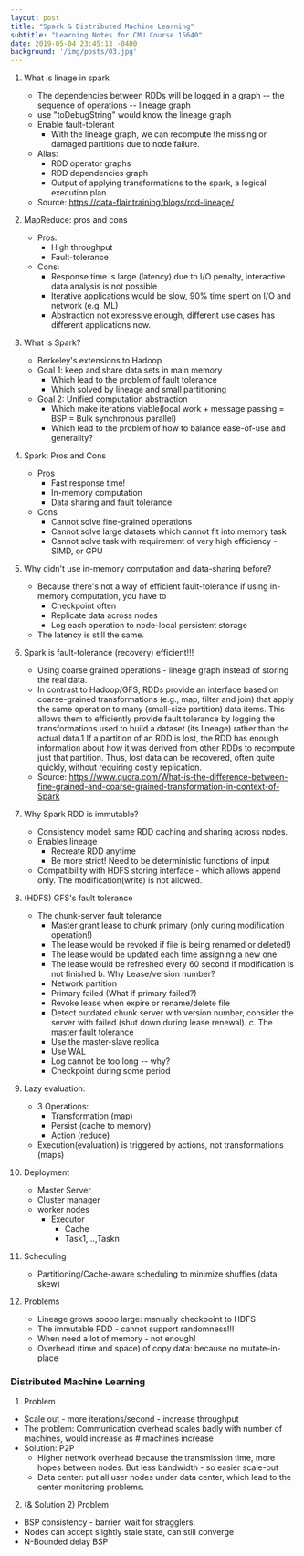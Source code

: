 ```yaml
---
layout: post
title: "Spark & Distributed Machine Learning"
subtitle: "Learning Notes for CMU Course 15640"
date: 2019-05-04 23:45:13 -0400
background: '/img/posts/03.jpg'
---
```

1. What is linage in spark
    - The dependencies between RDDs will be logged in a graph -- the sequence of operations -- lineage graph
    - use "toDebugString" would know the lineage graph
    - Enable fault-tolerant
        - With the lineage graph, we can recompute the missing or damaged partitions due to node failure. 
    - Alias:
        - RDD operator graphs
        - RDD dependencies graph
        - Output of applying transformations to the spark, a logical execution plan. 
    - Source: https://data-flair.training/blogs/rdd-lineage/
    
2. MapReduce: pros and cons
    - Pros:
        - High throughput
        - Fault-tolerance
    - Cons:
        - Response time is large (latency) due to I/O penalty, interactive data analysis is not possible
        - Iterative applications would be slow, 90% time spent on I/O and network (e.g. ML)
        - Abstraction not expressive enough, different use cases has different applications now.
        
3. What is Spark?
    - Berkeley's extensions to Hadoop
    - Goal 1: keep and share data sets in main memory
        - Which lead to the problem of fault tolerance
        - Which solved by lineage and small partitioning
    - Goal 2: Unified computation abstraction
        - Which make iterations viable(local work + message passing = BSP = Bulk synchronous parallel)
        - Which lead to the problem of how to balance ease-of-use and generality?
    
4. Spark: Pros and Cons
    - Pros
        - Fast response time!
        - In-memory computation
        - Data sharing and fault tolerance
    - Cons
        - Cannot solve fine-grained operations
        - Cannot solve large datasets which cannot fit into memory task
        - Cannot solve task with requirement of very high efficiency - SIMD, or GPU
        
5. Why didn't use in-memory computation and data-sharing before?
    - Because there's not a way of efficient fault-tolerance if using in-memory computation, you have to 
        - Checkpoint often
        - Replicate data across nodes
        - Log each operation to node-local persistent storage
    - The latency is still the same.
    
6. Spark is fault-tolerance (recovery) efficient!!!
    - Using coarse grained operations - lineage graph instead of storing the real data. 
    - In contrast to Hadoop/GFS, RDDs provide an interface based on coarse-grained transformations (e.g., map, filter and join) that apply the same operation to many (small-size partition) data items. This allows them to efficiently provide fault tolerance by logging the transformations used to build a dataset (its lineage) rather than the actual data.1 If a partition of an RDD is lost, the RDD has enough information about how it was derived from other RDDs to recompute  just that partition. Thus, lost data can be recovered, often quite quickly, without requiring costly replication.
    - Source: https://www.quora.com/What-is-the-difference-between-fine-grained-and-coarse-grained-transformation-in-context-of-Spark

7. Why Spark RDD is immutable?
    - Consistency model: same RDD caching and sharing across nodes.
    - Enables lineage
        - Recreate RDD anytime
        - Be more strict! Need to be deterministic functions of input
    - Compatibility with HDFS storing interface - which allows append only. The modification(write) is not allowed.
    
8. (HDFS) GFS's fault tolerance
    - The chunk-server fault tolerance
        - Master grant lease to chunk primary (only during modification operation!)
        - The lease would be revoked if file is being renamed or deleted!)
        - The lease would be updated each time assigning a new one
        - The lease would be refreshed every 60 second if modification is not finished
    b. Why Lease/version number?
        - Network partition
        - Primary failed (What if primary failed?)
        - Revoke lease when expire or rename/delete file
        - Detect outdated chunk server with version number, consider the server with failed (shut down during lease renewal).
    c. The master fault tolerance
        - Use the master-slave replica
        - Use WAL
        - Log cannot be too long -- why?
        - Checkpoint during some period
        
9. Lazy evaluation:
    - 3 Operations:
        - Transformation (map)
        - Persist (cache to memory)
        - Action (reduce)
    - Execution(evaluation) is triggered by actions, not transformations (maps)
        

10. Deployment
    - Master Server
    - Cluster manager
    - worker nodes
        - Executor
            - Cache
            - Task1,…,Taskn
11. Scheduling
    - Partitioning/Cache-aware scheduling to minimize shuffles (data skew)
    
12. Problems
    - Lineage grows soooo large: manually checkpoint to HDFS
    - The immutable RDD - cannot support randomness!!!
    - When need a lot of memory - not enough!
    - Overhead (time and space) of copy data: because no mutate-in-place
        



### Distributed Machine Learning
1. Problem 
- Scale out - more iterations/second - increase throughput
- The problem: Communication overhead scales badly with number of machines, would increase as # machines increase
- Solution: P2P
    - Higher network overhead because the transmission time, more hopes between nodes. But less bandwidth - so easier scale-out
    - Data center: put all user nodes under data center, which lead to the center monitoring problems.
2. (& Solution 2) Problem 
- BSP consistency - barrier, wait for stragglers. 
- Nodes can accept slightly stale state, can still converge
- N-Bounded delay BSP
    

